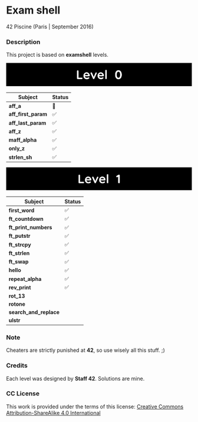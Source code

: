 # **Exam shell**

42 Piscine (Paris | September 2016)

### **Description**

This project is based on **examshell** levels.

![Level 0](images/level_0.png)

| Subject             |        Status       |
|---------------------|---------------------|
| **aff_a**           | :red_circle:        |
| **aff_first_param** | :white_check_mark:  |
| **aff_last_param**  | :white_check_mark:  |
| **aff_z**           | :white_check_mark:  |
| **maff_alpha**      | :white_check_mark:  |
| **only_z**          | :white_check_mark:  |
| **strlen_sh**       | :white_check_mark:  |

![Level 1](images/level_1.png)

| Subject                |        Status       |
|------------------------|---------------------|
| **first_word**         | :white_check_mark:  |
| **ft_countdown**       | :white_check_mark:  |
| **ft_print_numbers**   | :white_check_mark:  |
| **ft_putstr**          | :white_check_mark:  |
| **ft_strcpy**          | :white_check_mark:  |
| **ft_strlen**          | :white_check_mark:  |
| **ft_swap**            | :white_check_mark:  |
| **hello**              | :white_check_mark:  |
| **repeat_alpha**       | :white_check_mark:  |
| **rev_print**          | :white_check_mark:  |
| **rot_13**             |                     |
| **rotone**             |                     |
| **search_and_replace** |                     |
| **ulstr**              |                     |


### **Note**

Cheaters are strictly punished at **42**, so use wisely all this stuff. ;)

### **Credits**

Each level was designed by **Staff 42**. Solutions are mine.

### **CC License**

This work is provided under the terms of this license: [Creative Commons Attribution-ShareAlike 4.0 International](https://creativecommons.org/licenses/by-sa/4.0/)

